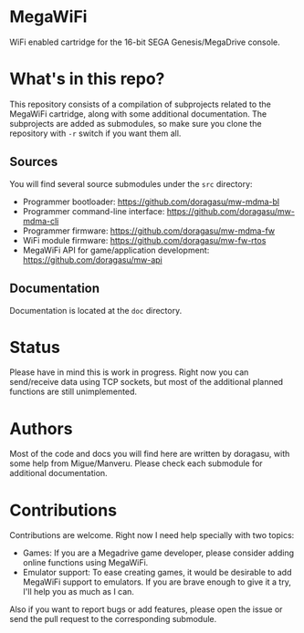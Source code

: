 # MegaWiFi
WiFi enabled cartridge for the 16-bit SEGA Genesis/MegaDrive console.

# What's in this repo?
This repository consists of a compilation of subprojects related to the MegaWiFi cartridge, along with some additional documentation. The subprojects are added as submodules, so make sure you clone the repository with `-r` switch if you want them all.

## Sources
You will find several source submodules under the `src` directory:
- Programmer bootloader: https://github.com/doragasu/mw-mdma-bl
- Programmer command-line interface: https://github.com/doragasu/mw-mdma-cli
- Programmer firmware: https://github.com/doragasu/mw-mdma-fw
- WiFi module firmware: https://github.com/doragasu/mw-fw-rtos
- MegaWiFi API for game/application development: https://github.com/doragasu/mw-api

## Documentation
Documentation is located at the `doc` directory.

# Status
Please have in mind this is work in progress. Right now you can send/receive data using TCP sockets, but most of the additional planned functions are still unimplemented.

# Authors
Most of the code and docs you will find here are written by doragasu, with some help from Migue/Manveru. Please check each submodule for additional documentation.

# Contributions
Contributions are welcome. Right now I need help specially with two topics:
- Games: If you are a Megadrive game developer, please consider adding online functions using MegaWiFi.
- Emulator support: To ease creating games, it would be desirable to add MegaWiFi support to emulators. If you are brave enough to give it a try, I'll help you as much as I can.

Also if you want to report bugs or add features, please open the issue or send the pull request to the corresponding submodule.
